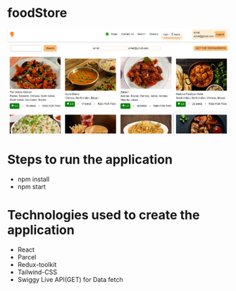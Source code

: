 # foodStore

![Alt text](src/assets/FoodStore.png)

# Steps to run the application
- npm install
- npm start


# Technologies used to create the application
- React
- Parcel
- Redux-toolkit
- Tailwind-CSS
- Swiggy Live API(GET) for Data fetch

